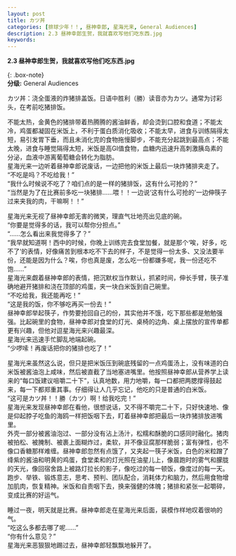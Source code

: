 ```yaml
---
layout: post
title: カツ丼
categories: [排球少年！！, 昼神幸郎, 星海光来, General Audiences]
description: 2.3 昼神幸郎生贺，我就喜欢写他们吃东西.jpg
keywords: 
---
```



**2.3 昼神幸郎生贺，我就喜欢写他们吃东西.jpg**


{: .box-note}  
**分级:** General Audiences  

カツ丼：浇全蛋液的炸猪排盖饭。日语中胜利（勝）读音亦为カツ。通常为讨彩头，在考前吃猪排饭。    

不能太热，金黄色的猪排带着热腾腾的酱油鲜香，却会烫到口腔和食道；不能太冷，鸡蛋都凝固在米饭上，不利于蛋白质消化吸收；不能太早，进食与训练隔得太短，易引发胃下垂，而且未消化完的食物拖慢脚步，不能充分起跳到最高点；不能太晚，进食与睡觉隔得太短，米饭是高GI值食物，血糖内迅速升高刺激胰岛素的分泌，血液中游离葡萄糖会转化为脂肪。  
星海光来一边听着昼神幸郎说废话，一边把他的米饭上最后一块炸猪排夹走了。  
“不吃是吗？不吃给我！”  
“我什么时候说不吃了？咱们点的是一样的猪排饭，这有什么可抢的？”  
“当然是为了在比赛前多吃一块猪排……喂！！一边说‘这有什么可抢的’一边伸筷子过来夹我的肉，干嘛啊！！”    

星海光来无视了昼神幸郎无害的微笑，理直气壮地亮出见底的碗。  
“你要是觉得多的话，我可以帮你分担点。”  
“……怎么看出来我觉得多了？”  
“我早就知道啊！西中的时候，你晚上训练完去食堂加餐，就是那个‘唉，好多，吃不了‘的表情，好像痛苦到根本吃不下去的样子，不是觉得一份太多、又没法要半份，还能是因为什么？唉，你也真是废，怎么吃一份都嫌多呢，我一份还吃不饱……”  
星海光来觑着昼神幸郎的表情，把沉默权当作默认，抓紧时间，伸长手臂，筷子准确地避开猪排和浇在顶部的鸡蛋，夹一块白米饭到自己碗里。  
“不吃给我，我还能再吃！”  
“这是我的饭，你不够吃再买一份去！”  
昼神幸郎举起筷子，作势要抢回自己的份，其实他并不饿，吃下那些都是勉勉强强。比起碗里的食物，昼神幸郎对食堂的灯光、桌椅的边角、桌上摆放的宣传单都更有兴趣，但他对逗星海光来兴趣最深。  
星海光来迅速手忙脚乱地端起碗。  
“少啰嗦！再废话把你的猪排也吃了！”    

星海光来虽然这么说，但只是把米饭压到碗底残留的一点鸡蛋汤上，没有味道的白米饭被酱油泡上咸味，然后被直截了当地塞进嘴里。他按照昼神幸郎从营养学上读来的“每口饭建议咀嚼二十下”，认真地数，用力地嚼，每一口都把两腮撑得鼓起来，每一下都郑重其事。仔细得让人几乎忘记，他吃的只是普通的白米饭。  
“这可是カツ丼！！勝（カツ）啊！给我吃完！”  
星海光来发现昼神幸郎在看他，很想说话，又不得不嚼完二十下，只好快速地、像是仰起脖子吃鱼的海鸥一样把饭咽下去，盯着昼神幸郎把最后一块炸猪排放进嘴里。  
外壳一部分被酱油泡过、一部分没有沾上汤汁，松糯和酥脆的口感同时融化。猪肉被拍松、被腌制、被裹上面糊炸过，柔软，并不像豆腐那样脆弱；富有弹性，也不像口香糖那样难缠。昼神幸郎忽然有点饿了，又夹起一筷子米饭，白色的米粒蹭了绛紫的酱油和明黄的鸡蛋，食堂柔和的灯光照在油星儿上，像晨跑时的雾气和朦胧的天光，像回宿舍路上被路灯拉长的影子，像吃过的每一顿饭，像度过的每一天。  
跑步、举铁、锻炼意志，思考、预判、团队配合，消耗体力和脑力，然后用食物增加肌肉，恢复精神。米饭和自责咽下去，换来强健的体魄；猪排和紧张一起嚼碎，变成比赛的好运气。    

睡过一夜，明天就是比赛。昼神幸郎走在星海光来后面，装模作样地叹着很响的气。  
“吃这么多都去哪了呢……”  
“你有什么意见？”  
星海光来恶狠狠地踢过去，昼神幸郎轻飘飘地躲开了。    


